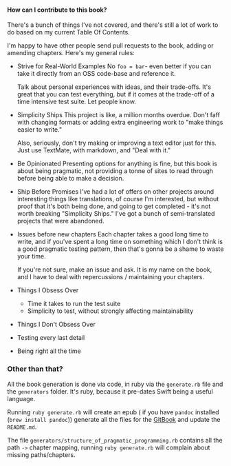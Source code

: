 #### How can I contribute to this book?

There's a bunch of things I've not covered, and there's still a lot of work to do based on my current Table Of Contents.

I'm happy to have other people send pull requests to the book, adding or amending chapters. Here's my general rules:

* Strive for Real-World Examples
  No `foo = bar`- even better if you can take it directly from an OSS code-base and reference it.

  Talk about personal experiences with ideas, and their trade-offs. It's great that you can test everything, but if it comes at the trade-off of a time intensive test suite. Let people know.

* Simplicity Ships
  This project is like, a million months overdue. Don't faff with changing formats or adding extra engineering work to "make things easier to write."

  Also, seriously, don't try making or improving a text editor just for this. Just use TextMate, with markdown, and "Deal with it."

* Be Opinionated
  Presenting options for anything is fine, but this book is about being pragmatic, not providing a tonne of sites to read through before being able to make a decision.

* Ship Before Promises
  I've had a lot of offers on other projects around interesting things like translations, of course I'm interested, but without proof that it's both being done, and going to get completed - it's not worth breaking "Simplicity Ships." I've got a bunch of semi-translated projects that were abandoned.

* Issues before new chapters
  Each chapter takes a good long time to write, and if you've spent a long time on something which I don't think is a good pragmatic testing pattern, then that's gonna be a shame to waste your time.

  If you're not sure, make an issue and ask. It is my name on the book, and I have to deal with repercussions / maintaining your chapters.

* Things I Obsess Over

  * Time it takes to run the test suite
  * Simplicity to test, without strongly affecting maintainability

* Things I Don't Obsess Over

 * Testing every last detail
 * Being right all the time

### Other than that?

All the book generation is done via code, in ruby via the `generate.rb` file and the `generators` folder. It's ruby, because it pre-dates Swift being a useful language.

Running `ruby generate.rb` will create an epub ( if you have `pandoc` installed (`brew install pandoc`)) generate all the files for the [GitBook](https://www.gitbook.com/book/orta/pragmatic-ios-testing/details) and update the `README.md`.

The file `generators/structure_of_pragmatic_programming.rb` contains all the path `->` chapter mapping, running `ruby generate.rb` will complain about missing paths/chapters.
